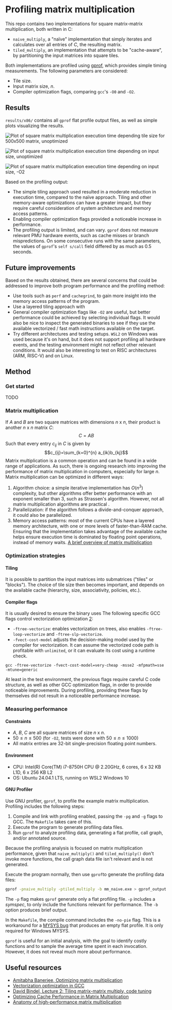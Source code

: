 # Profiling matrix multiplication

This repo contains two implementations for square matrix-matrix multiplication, both written in C:

- `naive_multiply`, a "naïve" implementation that simply iterates and calculates over all entries of $C$, the resulting matrix.
- `tiled_multiply`, an implementation that attempts to be "cache-aware", by partitioning the input matrices into square tiles.

Both implementations are profiled using [gprof](https://ftp.gnu.org/old-gnu/Manuals/gprof-2.9.1/html_mono/gprof.html), which provides simple timing measurements. The following parameters are considered:

- Tile size.
- Input matrix size, $n$.
- Compiler optimization flags, comparing `gcc`'s `-O0` and `-O2`.

## Results

`results/x86/` contains all `gprof` flat profile output files, as well as simple plots visualizing the results. 

![Plot of square matrix multiplication execution time depending tile size for 500x500 matrix, unoptimized](./results/x86/plot/n500_tile_sizes.png)

![Plot of square matrix multiplication execution time depending on input size, unoptimized](./results/x86/plot/b68_none_matrix_dims.png)

![Plot of square matrix multiplication execution time depending on input size, -O2](./results/x86/plot/b68_o2_matrix_dims.png)

Based on the profiling output:

- The simple tiling approach used resulted in a moderate reduction in execution time, compared to the naïve approach. Tiling and other memory-aware optimizations can have a greater impact, but they require careful consideration of system architecture and memory access patterns.
- Enabling compiler optimization flags provided a noticeable increase in performance. 
- The profiling output is limited, and can vary. `gprof` does not measure relevant PMU hardware events, such as cache misses or branch mispredictions. On some consecutive runs with the same parameters, the values of `gprof`'s `self s/call` field differed by as much as 0.5 seconds.

## Future improvements

Based on the results obtained, there are several concerns that could be addressed to improve both program performance and the profiling method:

- Use tools such as `perf` and `cachegrind`, to gain more insight into the memory access patterns of the program.
- Use a layered tiling approach with 
- General compiler optimization flags like `-O2` are useful, but better performance could be achieved by selecting individual flags. It would also be nice to inspect the generated binaries to see if they use the available vectorized / fast math instructions available on the target.
- Try different architectures and testing setups. `WSL2` on Windows was used because it's on hand, but it does not support profiling all hardware events, and the testing environment might not reflect other relevant conditions. It would also be interesting to test on RISC architectures (ARM, RISC-V) and on Linux.

## Method

### Get started

TODO

### Matrix multiplication

If $A$ and $B$ are two square matrices with dimensions $n$ x $n$, their product is another $n$ x $n$ matrix $C$:
$$C = AB$$
Such that every entry $c_{ij}$ in $C$ is given by
$$c_{ij}=\sum_{k=0}^{n} a_{ik}b_{kj}$$
Matrix multiplication is a common operation and can be found in a wide range of applications. As such, there is ongoing research into improving the performance of matrix multiplication in computers, especially for large $n$. Matrix multiplication can be optimized in different ways:

1. Algorithm choice: a simple iterative implementation has $O(n^3)$ complexity, but other algorithms offer better performance with an exponent smaller than 3, such as Strassen's algorithm. However, not all matrix multiplication algorithms are practical .
2. Parallelization: if the algorithm follows a divide-and-conquer approach, it could also be parallelized.
3. Memory access patterns: most of the current CPUs have a layered memory architecture, with one or more levels of faster-than-RAM cache. Ensuring that the implementation takes advantage of the available cache helps ensure execution time is dominated by floating point operations, instead of memory waits.
[A brief overview of matrix multiplication](https://en.wikipedia.org/wiki/Matrix_multiplication)

### Optimization strategies

#### Tiling

It is possible to partition the input matrices into submatrices ("tiles" or "blocks"). The choice of tile size then becomes important, and depends on the available cache (hierarchy, size, associativity, policies, etc.).

#### Compiler flags

It is usually desired to ensure the binary uses  The following specific GCC flags control vectorization optimization [2](https://gcc.gnu.org/onlinedocs/gcc/Optimize-Options.html):

- `-ftree-vectorize`: enables vectorization on trees, also enables `-ftree-loop-vectorize` and `-ftree-slp-vectorize`.
- `-fvect-cost-model` adjusts the decision-making model used by the compiler for vectorization. It can assume the vectorized code path is profitable with `unlimited`, or it can evaluate its cost using a runtime check.

```
gcc -ftree-vectorize -fvect-cost-model=very-cheap -msse2 -mfpmath=sse -mtune=generic
```

At least in the test environment, the previous flags require careful C code structure, as well as other GCC optimization flags, in order to provide noticeable improvements. During profiling, providing these flags by themselves did not result in a noticeable performance increase.

### Measuring performance

#### Constraints

- $A$, $B$, $C$ are all square matrices of size $n$ x $n$.
- $50 \le n \le  500$ (for `-O2`, tests were done with $50 \le n \le  1000$)
- All matrix entries are 32-bit single-precision floating point numbers.

#### Environment

- CPU: Intel(R) Core(TM) i7-8750H CPU @ 2.20GHz, 6 cores, 6 x 32 KB L1D, 6 x 256 KB L2
- OS: Ubuntu 24.04.1 LTS, running on WSL2 Windows 10

#### GNU Profiler

Use GNU profiler, `gprof`, to profile the example matrix multiplication. Profiling includes the following steps:

1. Compile and link with profiling enabled, passing the `-pg` and `-g` flags to GCC. The `Makefile` takes care of this.
2. Execute the program to generate profiling data files.
3. Run `gprof` to analyze profiling data, generating a flat profile, call graph, and/or annotated source.

Because the profiling analysis is focused on matrix multiplication performance, given that `naive_multiply()` and `tiled_multiply()` don't invoke more functions, the call graph data file isn't relevant and is not generated.

Execute the program normally, then use `gprof`to generate the profiling data files:

```bash
gprof -pnaive_multiply -ptiled_multiply -b mm_naive.exe > gprof_output.txt
```

The `-p` flag makes `gprof` generate only a flat profiling file. `-p` includes a *symspec*, to only include the functions relevant for performance. The `-b` option produces brief output.

In the `Makefile`, the compile command includes the `-no-pie` flag. This is a workaround for a [MYSYS bug](https://github.com/msys2/MINGW-packages/issues/8503) that produces an empty flat profile. It is only required for Windows MYSYS.

`gprof` is useful for an initial analysis, with the goal to identify costly functions and to sample the average time spent in each invocation. However, it does not reveal much more about performance.

## Useful resources

- [Amitabha Banerjee, Optimizing matrix multiplication](https://www.cs.purdue.edu/homes/grr/cs250/lab6-cache/optimizingMatrixMultiplication.pdf)
- [Vectorization optimization in GCC](https://developers.redhat.com/articles/2023/12/08/vectorization-optimization-gcc#)
- [David Bindel, Lecture 2: Tiling matrix-matrix multiply, code tuning](https://www.cs.cornell.edu/~bindel/class/cs5220-s10/slides/lec03.pdf)
- [Optimizing Cache Performance in Matrix Multiplication](https://sites.cs.ucsb.edu/~tyang/class/240a17/slides/Cache3.pdf)
- [Anatomy of high-performance matrix multiplication](https://dl.acm.org/doi/10.1145/1356052.1356053)
